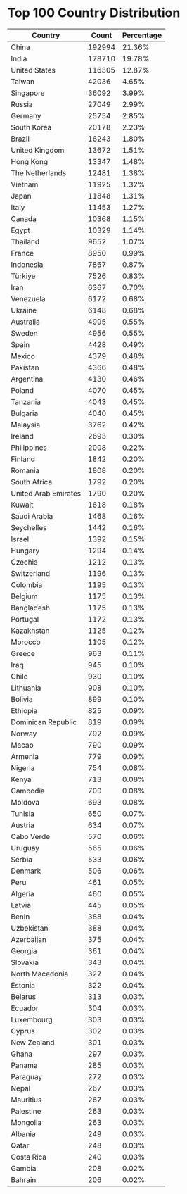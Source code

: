 # Top 100 Country Distribution
| Country | Count | Percentage |
|----|----|----|
| China | 192994 | 21.36% |
| India | 178710 | 19.78% |
| United States | 116305 | 12.87% |
| Taiwan | 42036 | 4.65% |
| Singapore | 36092 | 3.99% |
| Russia | 27049 | 2.99% |
| Germany | 25754 | 2.85% |
| South Korea | 20178 | 2.23% |
| Brazil | 16243 | 1.80% |
| United Kingdom | 13672 | 1.51% |
| Hong Kong | 13347 | 1.48% |
| The Netherlands | 12481 | 1.38% |
| Vietnam | 11925 | 1.32% |
| Japan | 11848 | 1.31% |
| Italy | 11453 | 1.27% |
| Canada | 10368 | 1.15% |
| Egypt | 10329 | 1.14% |
| Thailand | 9652 | 1.07% |
| France | 8950 | 0.99% |
| Indonesia | 7867 | 0.87% |
| Türkiye | 7526 | 0.83% |
| Iran | 6367 | 0.70% |
| Venezuela | 6172 | 0.68% |
| Ukraine | 6148 | 0.68% |
| Australia | 4995 | 0.55% |
| Sweden | 4956 | 0.55% |
| Spain | 4428 | 0.49% |
| Mexico | 4379 | 0.48% |
| Pakistan | 4366 | 0.48% |
| Argentina | 4130 | 0.46% |
| Poland | 4070 | 0.45% |
| Tanzania | 4043 | 0.45% |
| Bulgaria | 4040 | 0.45% |
| Malaysia | 3762 | 0.42% |
| Ireland | 2693 | 0.30% |
| Philippines | 2008 | 0.22% |
| Finland | 1842 | 0.20% |
| Romania | 1808 | 0.20% |
| South Africa | 1792 | 0.20% |
| United Arab Emirates | 1790 | 0.20% |
| Kuwait | 1618 | 0.18% |
| Saudi Arabia | 1468 | 0.16% |
| Seychelles | 1442 | 0.16% |
| Israel | 1392 | 0.15% |
| Hungary | 1294 | 0.14% |
| Czechia | 1212 | 0.13% |
| Switzerland | 1196 | 0.13% |
| Colombia | 1195 | 0.13% |
| Belgium | 1175 | 0.13% |
| Bangladesh | 1175 | 0.13% |
| Portugal | 1172 | 0.13% |
| Kazakhstan | 1125 | 0.12% |
| Morocco | 1105 | 0.12% |
| Greece | 963 | 0.11% |
| Iraq | 945 | 0.10% |
| Chile | 930 | 0.10% |
| Lithuania | 908 | 0.10% |
| Bolivia | 899 | 0.10% |
| Ethiopia | 825 | 0.09% |
| Dominican Republic | 819 | 0.09% |
| Norway | 792 | 0.09% |
| Macao | 790 | 0.09% |
| Armenia | 779 | 0.09% |
| Nigeria | 754 | 0.08% |
| Kenya | 713 | 0.08% |
| Cambodia | 700 | 0.08% |
| Moldova | 693 | 0.08% |
| Tunisia | 650 | 0.07% |
| Austria | 634 | 0.07% |
| Cabo Verde | 570 | 0.06% |
| Uruguay | 565 | 0.06% |
| Serbia | 533 | 0.06% |
| Denmark | 506 | 0.06% |
| Peru | 461 | 0.05% |
| Algeria | 460 | 0.05% |
| Latvia | 445 | 0.05% |
| Benin | 388 | 0.04% |
| Uzbekistan | 388 | 0.04% |
| Azerbaijan | 375 | 0.04% |
| Georgia | 361 | 0.04% |
| Slovakia | 343 | 0.04% |
| North Macedonia | 327 | 0.04% |
| Estonia | 322 | 0.04% |
| Belarus | 313 | 0.03% |
| Ecuador | 304 | 0.03% |
| Luxembourg | 303 | 0.03% |
| Cyprus | 302 | 0.03% |
| New Zealand | 301 | 0.03% |
| Ghana | 297 | 0.03% |
| Panama | 285 | 0.03% |
| Paraguay | 272 | 0.03% |
| Nepal | 267 | 0.03% |
| Mauritius | 267 | 0.03% |
| Palestine | 263 | 0.03% |
| Mongolia | 263 | 0.03% |
| Albania | 249 | 0.03% |
| Qatar | 248 | 0.03% |
| Costa Rica | 240 | 0.03% |
| Gambia | 208 | 0.02% |
| Bahrain | 206 | 0.02% |
